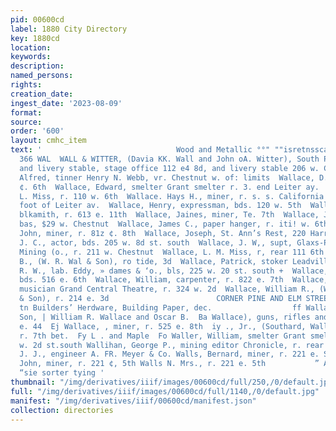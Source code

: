 ```yaml
---
pid: 00600cd
label: 1880 City Directory
key: 1880cd
location: 
keywords: 
description: 
named_persons: 
rights: 
creation_date: 
ingest_date: '2023-08-09'
format: 
source: 
order: '600'
layout: cmhc_item
text: '                              Wood and Metallic °°" ""isretnssca''strece’ °°"  WAL
  366 WAL  WALL & WITTER, (Davia KK. Wall and John oA. Witter), South Park Stage Co.,
  and livery stable, stage office 112 e4 8d, and livery stable 206 w. Chestnut  Wallace,
  Alfred, tinner Henry N. Webb, vr. Chestnut w. of: limits  Wallace, D. C., bds. 532
  ¢. 6th  Wallace, Edward, smelter Grant smelter r. 3. end Leiter ay.  Wallace, E.
  L. Miss, r. 110 w. 6th  Wallace. Hays H., miner, r. s. s. California Gulch opp.
  foot of Leiter av.  Wallace, Henry, expressman, bds. 120 w. 5th  Wallace, Hugh,
  blkamith, r. 613 e. 11th  Wallace, Jaines, miner, Te. 7th  Wallace, James, smelter,
  bas, $29 w. Chestnut  Wallace, James C., paper hanger, r. iti! w. 6th  Wallace,
  John, miner, r. 81z ¢. 8th  Wallace, Joseph, St. Ann’s Rest, 220 Harrison av.  Wallace,
  J. C., actor, bds. 205 w. 8d st. south  Wallace, J. W,, supt, Glaxs-Pendery Consolidated
  Mining (o., r. 211 w. Chestnut  Wallace, L. M. Miss, r, rear 111 6th  Wallace, Oscar
  B., (W. R. Wal & Son), ro tide, 3d  Wallace, Patrick, stoker Leadville Co,  Wallace,
  R. W., lab. Eddy, » dames & ‘o., bls, 225 w. 20 st. south +  Wallace, Thomas, miner,
  bds. 516 e. 6th  Wallace, William, carpenter, r. 822 e. 7th  Wallace, William €.,
  musician Grand Central Theatre, r. 324 w. 2d  Wallace, William R., (W. R. Wallace
  & Son), r. 214 e. 3d                        CORNER PINE AND ELM STREETS.        Dealer
  tn Builders’ Herdware, Building Paper, dec.                  ff Wallace, W. R. &
  Son, | William R. Wallace and Oscar B.  Ba Wallace), guns, rifles and pistols, 12
  e. 44  Ej Wallace, , miner, r. 525 e. 8th  iy ., Jr., (Southard, Waller & Reed),
  r. 7th bet.  Fy L . and Maple  Fo Waller, William, smelter Grant smelter, bds, 405
  w. 2d st.south Wallihan, George P., mining editor Chronicle, r. rear 210 w. 4th  Wallon,
  J. J., engineer A. FR. Meyer & Co. Walls, Bernard, miner, r. 221 e. Sth  aw alls,
  John, miner, r. 221 ¢, 5th Walls N. Mrs., r. 221 e. 5th           ” Abadia & Ammolds,
  “sie sorter tying '
thumbnail: "/img/derivatives/iiif/images/00600cd/full/250,/0/default.jpg"
full: "/img/derivatives/iiif/images/00600cd/full/1140,/0/default.jpg"
manifest: "/img/derivatives/iiif/00600cd/manifest.json"
collection: directories
---
```

